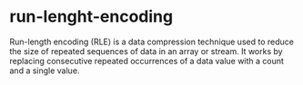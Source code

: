 # run-lenght-encoding
Run-length encoding (RLE) is a data compression technique used to reduce the size of repeated sequences of data in an array or stream. It works by replacing consecutive repeated occurrences of a data value with a count and a single value.
